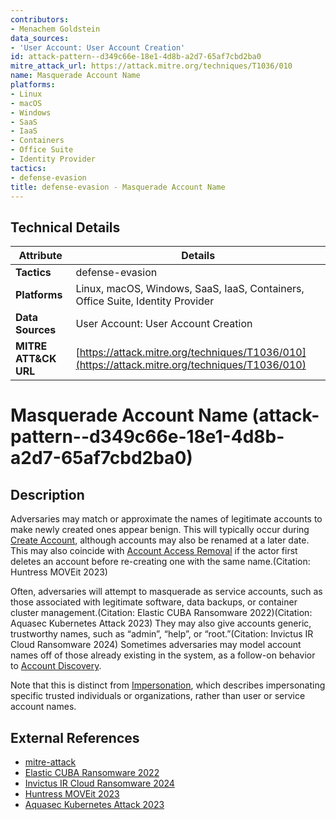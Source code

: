 ```yaml
---
contributors:
- Menachem Goldstein
data_sources:
- 'User Account: User Account Creation'
id: attack-pattern--d349c66e-18e1-4d8b-a2d7-65af7cbd2ba0
mitre_attack_url: https://attack.mitre.org/techniques/T1036/010
name: Masquerade Account Name
platforms:
- Linux
- macOS
- Windows
- SaaS
- IaaS
- Containers
- Office Suite
- Identity Provider
tactics:
- defense-evasion
title: defense-evasion - Masquerade Account Name
---
```


## Technical Details

| Attribute | Details |
|-----------|----------|
| **Tactics** | defense-evasion |
| **Platforms** | Linux, macOS, Windows, SaaS, IaaS, Containers, Office Suite, Identity Provider |
| **Data Sources** | User Account: User Account Creation |
| **MITRE ATT&CK URL** | [https://attack.mitre.org/techniques/T1036/010](https://attack.mitre.org/techniques/T1036/010) |

# Masquerade Account Name (attack-pattern--d349c66e-18e1-4d8b-a2d7-65af7cbd2ba0)

## Description
Adversaries may match or approximate the names of legitimate accounts to make newly created ones appear benign. This will typically occur during [Create Account](https://attack.mitre.org/techniques/T1136), although accounts may also be renamed at a later date. This may also coincide with [Account Access Removal](https://attack.mitre.org/techniques/T1531) if the actor first deletes an account before re-creating one with the same name.(Citation: Huntress MOVEit 2023)

Often, adversaries will attempt to masquerade as service accounts, such as those associated with legitimate software, data backups, or container cluster management.(Citation: Elastic CUBA Ransomware 2022)(Citation: Aquasec Kubernetes Attack 2023) They may also give accounts generic, trustworthy names, such as “admin”, “help”, or “root.”(Citation: Invictus IR Cloud Ransomware 2024) Sometimes adversaries may model account names off of those already existing in the system, as a follow-on behavior to [Account Discovery](https://attack.mitre.org/techniques/T1087).  

Note that this is distinct from [Impersonation](https://attack.mitre.org/techniques/T1656), which describes impersonating specific trusted individuals or organizations, rather than user or service account names.  

## External References
- [mitre-attack](https://attack.mitre.org/techniques/T1036/010)
- [Elastic CUBA Ransomware 2022](https://www.elastic.co/security-labs/cuba-ransomware-campaign-analysis)
- [Invictus IR Cloud Ransomware 2024](https://www.invictus-ir.com/news/ransomware-in-the-cloud)
- [Huntress MOVEit 2023](https://www.huntress.com/blog/moveit-transfer-critical-vulnerability-rapid-response)
- [Aquasec Kubernetes Attack 2023](https://blog.aquasec.com/leveraging-kubernetes-rbac-to-backdoor-clusters)
